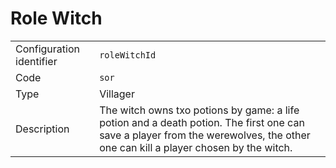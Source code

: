 # Role Witch

|                          |                                                                                                                                                                                 |
| ------------------------ | ------------------------------------------------------------------------------------------------------------------------------------------------------------------------------- |
| Configuration identifier | `roleWitchId`                                                                                                                                                                   |
| Code                     | `sor`                                                                                                                                                                           |
| Type                     | Villager                                                                                                                                                                        |
| Description              | The witch owns txo potions by game: a life potion and a death potion. The first one can save a player from the werewolves, the other one can kill a player chosen by the witch. |
